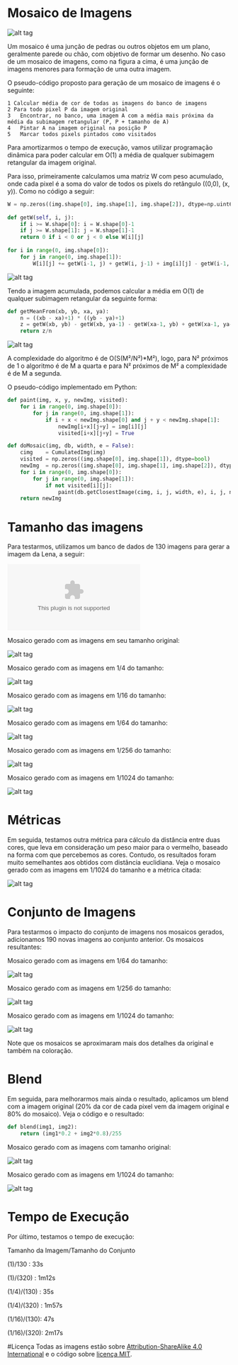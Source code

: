 # Mosaico de Imagens

![alt tag](https://github.com/vandersonmr/TrabalhosUEM/raw/master/ProcessamentoImagens/mosaico/mosaicEb.png)

Um mosaico é uma junção de pedras ou outros objetos em um plano, geralmente parede ou chão, com objetivo de formar um desenho. No caso de um mosaico de imagens, como na figura a cima, é uma junção de imagens menores para formação de uma outra imagem.

O pseudo-código proposto para geração de um mosaico de imagens é o seguinte:

```
1 Calcular média de cor de todas as imagens do banco de imagens
2 Para todo pixel P da imagem original
3   Encontrar, no banco, uma imagem A com a média mais próxima da média da subimagem retangular (P, P + tamanho de A)
4   Pintar A na imagem original na posição P
5   Marcar todos pixels pintados como visitados
```

Para amortizarmos o tempo de execução, vamos utilizar programação dinâmica para poder calcular em O(1) a média de qualquer subimagem retangular da imagem original. 

Para isso, primeiramente calculamos uma matriz W com peso acumulado, onde cada pixel é a soma do valor de todos os pixels do retângulo ((0,0), (x, y)). Como no código a seguir:

```python
W = np.zeros((img.shape[0], img.shape[1], img.shape[2]), dtype=np.uint64)
 
def getW(self, i, j):
    if i >= W.shape[0]: i = W.shape[0]-1
    if j >= W.shape[1]: j = W.shape[1]-1
    return 0 if i < 0 or j < 0 else W[i][j]
    
for i in range(0, img.shape[0]):
    for j in range(0, img.shape[1]):
        W[i][j] += getW(i-1, j) + getW(i, j-1) + img[i][j] - getW(i-1, j-1)
```

![alt tag](https://github.com/vandersonmr/TrabalhosUEM/raw/master/ProcessamentoImagens/mosaico/pd1.png)

Tendo a imagem acumulada, podemos calcular a média em O(1) de qualquer subimagem retangular da seguinte forma:

```python
def getMeanFrom(xb, yb, xa, ya):
    n = ((xb - xa)+1) * ((yb - ya)+1)
    z = getW(xb, yb) - getW(xb, ya-1) - getW(xa-1, yb) + getW(xa-1, ya-1)
    return z/n
```

![alt tag](https://github.com/vandersonmr/TrabalhosUEM/raw/master/ProcessamentoImagens/mosaico/pd2.png)

A complexidade do algoritmo é de O(S(M²/N²)*M²), logo, para N² próximos de 1 o algoritmo é de M a quarta e para N² próximos de M² a complexidade é de M a segunda. 

O pseudo-código implementado em Python:

```python
def paint(img, x, y, newImg, visited):
    for i in range(0, img.shape[0]):
        for j in range(0, img.shape[1]):
            if i + x < newImg.shape[0] and j + y < newImg.shape[1]:
                newImg[i+x][j+y] = img[i][j]
                visited[i+x][j+y] = True

def doMosaic(img, db, width, e = False):
    cimg    = CumulatedImg(img)
    visited = np.zeros((img.shape[0], img.shape[1]), dtype=bool)
    newImg  = np.zeros((img.shape[0], img.shape[1], img.shape[2]), dtype=np.uint8)
    for i in range(0, img.shape[0]):
        for j in range(0, img.shape[1]):
            if not visited[i][j]:
                paint(db.getClosestImage(cimg, i, j, width, e), i, j, newImg, visited)
    return newImg
```

# Tamanho das imagens

Para testarmos, utilizamos um banco de dados de 130 imagens para gerar a imagem da Lena, a seguir:

![alt tag](https://github.com/vandersonmr/TrabalhosUEM/raw/master/ProcessamentoImagens/mosaico/lena.com)

Mosaico gerado com as imagens em seu tamanho original:

![alt tag](https://github.com/vandersonmr/TrabalhosUEM/raw/master/ProcessamentoImagens/mosaico/lena/3-2/mosaicE.png)

Mosaico gerado com as imagens em 1/4 do tamanho:

![alt tag](https://github.com/vandersonmr/TrabalhosUEM/raw/master/ProcessamentoImagens/mosaico/lena/3-4/mosaicE.png)

Mosaico gerado com as imagens em 1/16 do tamanho:

![alt tag](https://github.com/vandersonmr/TrabalhosUEM/raw/master/ProcessamentoImagens/mosaico/lena/3-8/mosaicE.png)

Mosaico gerado com as imagens em 1/64 do tamanho:

![alt tag](https://github.com/vandersonmr/TrabalhosUEM/raw/master/ProcessamentoImagens/mosaico/lena/3-16/mosaicE.png)

Mosaico gerado com as imagens em 1/256 do tamanho:

![alt tag](https://github.com/vandersonmr/TrabalhosUEM/raw/master/ProcessamentoImagens/mosaico/lena/3-32/mosaicE.png)

Mosaico gerado com as imagens em 1/1024 do tamanho:

![alt tag](https://github.com/vandersonmr/TrabalhosUEM/raw/master/ProcessamentoImagens/mosaico/lena/3-64/mosaicE.png)

# Métricas

Em seguida, testamos outra métrica para cálculo da distância entre duas cores, que leva em consideração um peso maior para o vermelho, baseado na forma com que percebemos as cores. Contudo, os resultados foram muito semelhantes aos obtidos com distância euclidiana. Veja o mosaico gerado com as imagens em 1/1024 do tamanho e a métrica citada:

![alt tag](https://github.com/vandersonmr/TrabalhosUEM/raw/master/ProcessamentoImagens/mosaico/lena/3-64/mosaic1.png)

# Conjunto de Imagens

Para testarmos o impacto do conjunto de imagens nos mosaicos gerados, adicionamos 190 novas imagens ao conjunto anterior. Os mosaicos resultantes:

Mosaico gerado com as imagens em 1/64 do tamanho:

![alt tag](https://github.com/vandersonmr/TrabalhosUEM/raw/master/ProcessamentoImagens/mosaico/lena/6-16/mosaic1.png)

Mosaico gerado com as imagens em 1/256 do tamanho:

![alt tag](https://github.com/vandersonmr/TrabalhosUEM/raw/master/ProcessamentoImagens/mosaico/lena/6-32/mosaic1.png)

Mosaico gerado com as imagens em 1/1024 do tamanho:

![alt tag](https://github.com/vandersonmr/TrabalhosUEM/raw/master/ProcessamentoImagens/mosaico/lena/6-64/mosaic1.png)

Note que os mosaicos se aproximaram mais dos detalhes da original e também na coloração. 

# Blend

Em seguida, para melhorarmos mais ainda o resultado, aplicamos um blend com a imagem original (20% da cor de cada pixel vem da imagem original e 80% do mosaico). Veja o código e o resultado:

```python
def blend(img1, img2):
    return (img1*0.2 + img2*0.8)/255
```
Mosaico gerado com as imagens com tamanho original:

![alt tag](https://github.com/vandersonmr/TrabalhosUEM/raw/master/ProcessamentoImagens/mosaico/lena/6-2/mosaic1b.png)

Mosaico gerado com as imagens em 1/1024 do tamanho:

![alt tag](https://github.com/vandersonmr/TrabalhosUEM/raw/master/ProcessamentoImagens/mosaico/lena/6-64/mosaic1b.png)

# Tempo de Execução

Por último, testamos o tempo de execução:

Tamanho da Imagem/Tamanho do Conjunto

(1)/130     : 33s

(1)/(320)   : 1m12s

(1/4)/(130) : 35s

(1/4)/(320) : 1m57s

(1/16)/(130): 47s

(1/16)/(320): 2m17s

#Licença
Todas as imagens estão sobre [Attribution-ShareAlike 4.0 International](https://creativecommons.org/licenses/by-sa/4.0/deed.en_US) e o código sobre [licença MIT](https://raw.githubusercontent.com/vandersonmr/TrabalhosUEM/master/ProcessamentoImagens/LICENSE.txt).
